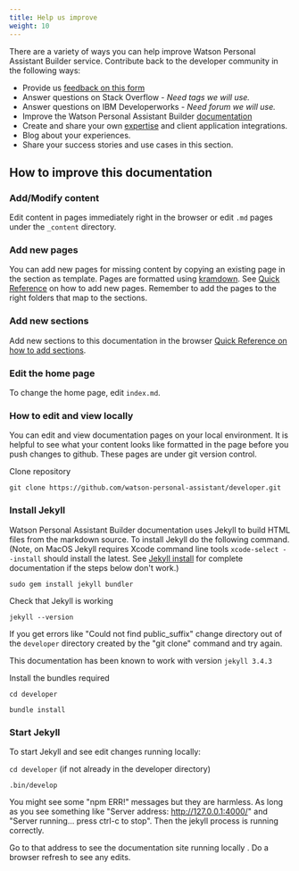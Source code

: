 ```yaml
---
title: Help us improve
weight: 10
---
```


There are a variety of ways you can help improve Watson Personal Assistant Builder service. Contribute back to the developer community in the following ways:

* Provide us [feedback on this form]({{site.baseurl}}/broken_link)
* Answer questions on Stack Overflow - *Need tags we will use.*
* Answer questions on IBM Developerworks - *Need forum we will use.*
* Improve the Watson Personal Assistant Builder [documentation](https://github.com/Watson-Personal-Assistant/developer)
* Create and share your own [expertise]({{site.baseurl}}/expertise/build-expertise/) and client application integrations.
* Blog about your experiences.
* Share your success stories and use cases in this section.

## How to improve this documentation

### Add/Modify content
Edit content in pages immediately right in the browser or edit `.md` pages under the `_content` directory.

### Add new pages
You can add new pages for missing content by copying an existing page in the section as template.  Pages are formatted using [kramdown](https://kramdown.gettalong.org/quickref.html).  See [Quick Reference]({{site.baseurl}}/broken_link) on how to add new pages. Remember to add the pages to the right folders that map to the sections.

### Add new sections
Add new sections to this documentation in the browser [Quick Reference on how to add sections]({{site.baseurl}}/broken_link).

### Edit the home page
To change the home page, edit `index.md`.

### How to edit and view locally
You can edit and view documentation pages on your local environment. It is helpful to see what your content looks like formatted in the page before you push changes to github.  These pages are under git version control.

Clone repository

`git clone https://github.com/watson-personal-assistant/developer.git`

### Install Jekyll
Watson Personal Assistant Builder documentation uses Jekyll to build HTML files from the markdown source. To install Jekyll do the following command.  (Note, on MacOS Jekyll requires Xcode command line tools `xcode-select --install` should install the latest.  See [Jekyll install](https://jekyllrb.com/docs/installation/) for complete documentation if the steps below don't work.)

`sudo gem install jekyll bundler`

Check that Jekyll is working

`jekyll --version`

If you get errors like "Could not find public_suffix" change directory out of the `developer` directory created by the "git clone" command and try again.

This documentation has been known to work with version `jekyll 3.4.3`

Install the bundles required

`cd developer`

`bundle install`


### Start Jekyll
To start Jekyll and see edit changes running locally:

`cd developer` (if not already in the developer directory)

`.bin/develop`

You might see some "npm ERR!" messages but they are harmless.  As long as you see something like "Server address: http://127.0.0.1:4000/" and "Server running... press ctrl-c to stop". Then the jekyll process is running correctly.

Go to that address to see the documentation site running locally . Do a browser refresh to see any edits.
